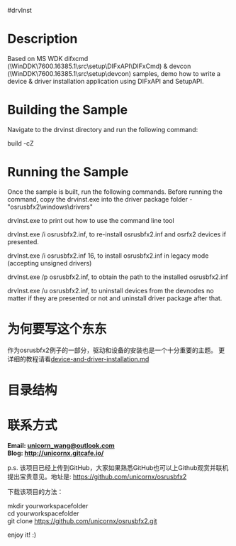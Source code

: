 #drvInst

# Description

Based on MS WDK difxcmd (\WinDDK\7600.16385.1\src\setup\DIFxAPI\DIFxCmd) & devcon (\WinDDK\7600.16385.1\src\setup\devcon) samples, demo how to write a device & driver installation application using DIFxAPI and SetupAPI.

# Building the Sample

Navigate to the drvinst directory and run the following command:

build -cZ

# Running the Sample

Once the sample is built, run the following commands. Before running the command, copy the drvinst.exe into the driver package folder - "osrusbfx2\windows\drivers"

drvInst.exe to print out how to use the command line tool

drvInst.exe /i osrusbfx2.inf, to re-install osrusbfx2.inf and osrfx2 devices if presented.

drvInst.exe /i osrusbfx2.inf 16, to install osrusbfx2.inf in legacy mode (accepting unsigned drivers)

drvInst.exe /p osrusbfx2.inf, to obtain the path to the installed osrusbfx2.inf

drvInst.exe /u osrusbfx2.inf, to uninstall devices from the devnodes no matter if they are presented or not and uninstall driver package after that.
    
# 为何要写这个东东
作为osrusbfx2例子的一部分，驱动和设备的安装也是一个十分重要的主题。
更详细的教程请看[device-and-driver-installation.md](./device-and-driver-installation.md)

# 目录结构

# 联系方式
**Email: unicorn_wang@outlook.com**  
**Blog:  http://unicornx.gitcafe.io/**

p.s. 该项目已经上传到GitHub，大家如果熟悉GitHub也可以上Github观赏并联机提出宝贵意见。地址是: https://github.com/unicornx/osrusbfx2

下载该项目的方法：

mkdir yourworkspacefolder  
cd yourworkspacefolder  
git clone https://github.com/unicornx/osrusbfx2.git

enjoy it! :)

    
      


